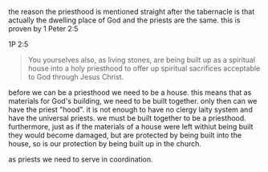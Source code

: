 the reason the priesthood is mentioned straight after the tabernacle is that actually the
dwelling place of God and the priests are the same. this is proven by 1 Peter 2:5

1P 2:5
> You yourselves also, as living stones, are being built up as a spiritual house into a holy priesthood to offer up spiritual sacrifices acceptable to God through Jesus Christ.

before we can be a priesthood we need to be a house. this means that as materials for God's building, we need to be built together. only then can we have the priest "hood". it is not enough to have no clergy laity system and have the universal priests. we must be built together to be a priesthood. furthermore, just as if the materials of a house were left withiut being built they would become damaged, but are protected by being built into the house, so is our protection by being built up in the church.

as priests we need to serve in coordination.
